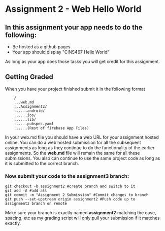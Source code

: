 # Assignment 2 - Web Hello World

## In this assignment your app needs to do the following:

* Be hosted as a github pages
* Your app should display "CINS467 Hello World"

As long as your app does those tasks you will get credit for this assignment.

## Getting Graded

When you have your project finished submit it in the following format

```
    /
    ...web.md
    ...Assignment2/
    ......android/
    ......ios/
    ......lib/
    ......pubspec.yaml
    ......(Rest of firebase App Files)
```
In your web.md file you should have a web URL for your assignment hosted online. You can do a web hosted submission for all the subsequent assignments as long as they continue to do the functionality of the earlier assignments. So the **web.md** file will remain the same for all these submissions. You also can continue to use the same project code as long as it is submitted to the correct branch. 

### Now submit your code to the **assignment3** branch:

```
git checkout -b assignment2 #create branch and switch to it
git add -A #add all
git commit -m "Assignment 2 Submission" #Commit changes to branch
git push --set-upstream origin assignment2 #Push code up to assignment2 branch on remote
```

Make sure your branch is exactly named **assignment2** matching the case, spacing, etc as my grading script will only pull your submission if it matches exactly.
